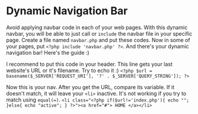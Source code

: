 # Dynamic Navigation Bar
Avoid applying navbar code in each of your web pages. With this dynamic navbar, you will be able to just call or `include` the navbar file in your specific page. Create a file named `navbar.php` and put these codes. Now in some of your pages, put `<?php include 'navbar.php' ?>`. And there's your dynamic navigation bar! Here's the guide :)

I recommend to put this code in your header. This line gets your last website's URL or it's filename. Try to echo it :)
`<?php $url = basename($_SERVER['REQUEST_URI'], '?' . $_SERVER['QUERY_STRING']); ?>`

Now this is your nav. After you get the URL, compare its variable. If it doesn't match, it will leave your `<li>` inactive. It's not working if you try to match using `equal(=)`.
`<li class="<?php if($url!='index.php'){ echo ""; }else{ echo "active"; } ?>"><a href="#"> HOME </a></li>`